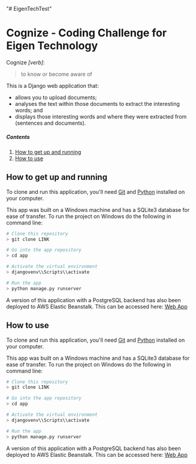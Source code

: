 "# EigenTechTest" 

# Cognize - Coding Challenge for Eigen Technology

Cognize *[verb]*:
> to know or become aware of

This is a Django web application that:
* allows you to upload documents;
* analyses the text within those documents to extract the interesting words; and 
* displays those interesting words and where they were extracted from (sentences and documents). 

##### Contents
1. [ How to get up and running ](#run)
2. [ How to use ](#use)


<a name="run"></a>

## How to get up and running

To clone and run this application, you'll need [Git](https://git-scm.com/downloads) and [Python](https://www.python.org/downloads/) installed on your computer.

This app was built on a Windows machine and has a SQLite3 database for ease of transfer. To run the project on Windows do the following in command line:

```bash
# Clone this repository
> git clone LINK

# Go into the app repository
> cd app

# Activate the virtual environment
> djangovenv\\Scripts\\activate

# Run the app
> python manage.py runserver
```

A version of this application with a PostgreSQL backend has also been deployed to AWS Elastic Beanstalk. This can be accessed here: [Web App](https://choosealicense.com/licenses/mit/)


<a name="use"></a>

## How to use

To clone and run this application, you'll need [Git](https://git-scm.com/downloads) and [Python](https://www.python.org/downloads/) installed on your computer.

This app was built on a Windows machine and has a SQLite3 database for ease of transfer. To run the project on Windows do the following in command line:

```bash
# Clone this repository
> git clone LINK

# Go into the app repository
> cd app

# Activate the virtual environment
> djangovenv\\Scripts\\activate

# Run the app
> python manage.py runserver
```

A version of this application with a PostgreSQL backend has also been deployed to AWS Elastic Beanstalk. This can be accessed here: [Web App](https://choosealicense.com/licenses/mit/)

